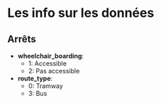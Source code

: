 # Les info sur les données

## Arrêts

- **wheelchair_boarding**:
  - 1: Accessible
  - 2: Pas accessible
- **route_type**:
  - 0: Tramway
  - 3: Bus
